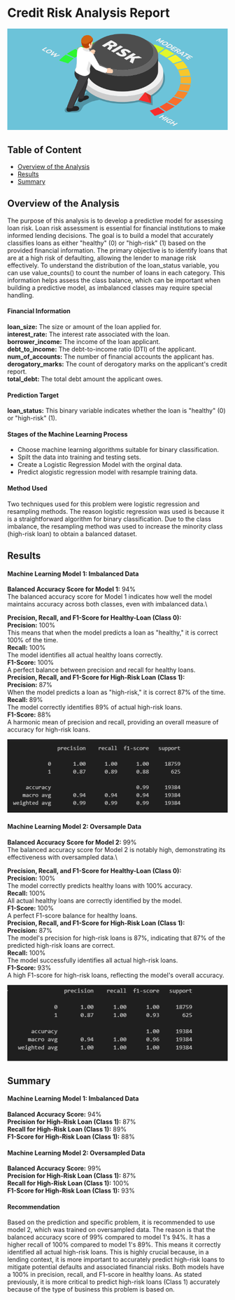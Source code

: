 # Credit Risk Analysis Report
 ![](Image/credit_risk.png)

## Table of Content
- [Overview of the Analysis](#overview-of-the-analysis)
- [Results](#results)
- [Summary](#summary)

## Overview of the Analysis

The purpose of this analysis is to develop a predictive model for assessing loan risk. Loan risk assessment is essential for financial institutions to make informed lending decisions. The goal is to build a model that accurately classifies loans as either "healthy" (0) or "high-risk" (1) based on the provided financial information. The primary objective is to identify loans that are at a high risk of defaulting, allowing the lender to manage risk effectively. To understand the distribution of the loan_status variable, you can use value_counts() to count the number of loans in each category. This information helps assess the class balance, which can be important when building a predictive model, as imbalanced classes may require special handling.

#### Financial Information

**loan_size:** The size or amount of the loan applied for.\
**interest_rate:** The interest rate associated with the loan.\
**borrower_income:** The income of the loan applicant.\
**debt_to_income:** The debt-to-income ratio (DTI) of the applicant.\
**num_of_accounts:** The number of financial accounts the applicant has.\
**derogatory_marks:** The count of derogatory marks on the applicant's credit report.\
**total_debt:** The total debt amount the applicant owes.

#### Prediction Target

**loan_status:** This binary variable indicates whether the loan is "healthy" (0) or "high-risk" (1).

#### Stages of the Machine Learning Process

- Choose machine learning algorithms suitable for binary classification.
- Spilt the data into training and testing sets.
- Create a Logistic Regression Model with the orginal data.
- Predict alogistic regression model with resample training data.

#### Method Used

Two techniques used for this problem were logistic regression and resampling methods. The reason logistic regression was used is because it is a straightforward algorithm for binary classification. Due to the class imbalance, the resampling method was used to increase the minority class (high-risk loan) to obtain a balanced dataset. 

## Results

#### Machine Learning Model 1: Imbalanced Data

**Balanced Accuracy Score for Model 1:** 94%\
The balanced accuracy score for Model 1 indicates how well the model maintains accuracy across both classes, even with imbalanced data.\

**Precision, Recall, and F1-Score for Healthy-Loan (Class 0):**\
**Precision:** 100%\
This means that when the model predicts a loan as "healthy," it is correct 100% of the time.\
**Recall:** 100%\
The model identifies all actual healthy loans correctly.\
**F1-Score:** 100%\
A perfect balance between precision and recall for healthy loans.\
**Precision, Recall, and F1-Score for High-Risk Loan (Class 1):**\
**Precision:** 87%\
When the model predicts a loan as "high-risk," it is correct 87% of the time.\
**Recall:** 89%\
The model correctly identifies 89% of actual high-risk loans.\
**F1-Score:** 88%\
A harmonic mean of precision and recall, providing an overall measure of accuracy for high-risk loans.

![](Image/model_1.png)

#### Machine Learning Model 2: Oversample Data

**Balanced Accuracy Score for Model 2:** 99%\
The balanced accuracy score for Model 2 is notably high, demonstrating its effectiveness with oversampled data.\

**Precision, Recall, and F1-Score for Healthy-Loan (Class 0):**\
**Precision:** 100%\
The model correctly predicts healthy loans with 100% accuracy.\
**Recall:** 100%\
All actual healthy loans are correctly identified by the model.\
**F1-Score:** 100%\
A perfect F1-score balance for healthy loans.\
**Precision, Recall, and F1-Score for High-Risk Loan (Class 1):**\
**Precision:** 87%\
The model's precision for high-risk loans is 87%, indicating that 87% of the predicted high-risk loans are correct.\
**Recall:** 100%\
The model successfully identifies all actual high-risk loans.\
**F1-Score:** 93%\
A high F1-score for high-risk loans, reflecting the model's overall accuracy.

![](Image/model_2.png)

## Summary

#### Machine Learning Model 1: Imbalanced Data

**Balanced Accuracy Score:** 94%\
**Precision for High-Risk Loan (Class 1):** 87%\
**Recall for High-Risk Loan (Class 1):** 89%\
**F1-Score for High-Risk Loan (Class 1):** 88%

#### Machine Learning Model 2: Oversampled Data

**Balanced Accuracy Score:** 99%\
**Precision for High-Risk Loan (Class 1):** 87%\
**Recall for High-Risk Loan (Class 1):** 100%\
**F1-Score for High-Risk Loan (Class 1):** 93%

#### Recommendation

Based on the prediction and specific problem, it is recommended to use model 2, which was trained on oversampled data. The reason is that the balanced accuracy score of 99% compared to model 1's 94%. It has a higher recall of 100% compared to model 1's 89%. This means it correctly identified all actual high-risk loans. This is highly crucial because, in a lending context, it is more important to accurately predict high-risk loans to mitigate potential defaults and associated financial risks. Both models have a 100% in precision, recall, and F1-score in healthy loans. As stated previously, it is more critical to predict high-risk loans (Class 1) accurately because of the type of business this problem is based on. 
